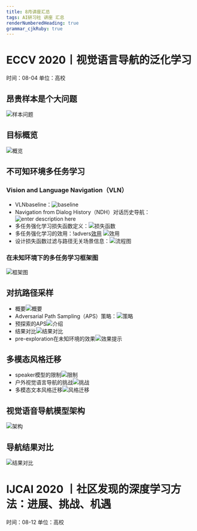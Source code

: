 ```yaml
---
title: 8月讲座汇总
tags: AI研习社 讲座 汇总
renderNumberedHeading: true
grammar_cjkRuby: true
---
```


# ECCV 2020丨视觉语言导航的泛化学习
时间：08-04
单位：高校
## 昂贵样本是个大问题
![样本问题](https://gitee.com/knowmefly/little_book_maker/raw/master/小书匠/1600129852006.png)
## 目标概览
![概览](https://gitee.com/knowmefly/little_book_maker/raw/master/小书匠/1600129966311.png)

## 不可知环境多任务学习

### Vision and Language Navigation（VLN）
- VLNbaseline：![baseline](https://gitee.com/knowmefly/little_book_maker/raw/master/小书匠/1600130444984.png)
- Navigation from Dialog History（NDH）对话历史导航：![enter description here](https://gitee.com/knowmefly/little_book_maker/raw/master/小书匠/1600131430882.png)
- 多任务强化学习损失函数定义：![损失函数](https://gitee.com/knowmefly/little_book_maker/raw/master/小书匠/1600130752373.png) 
- 多任务强化学习的效用：!advers[效用](https://gitee.com/knowmefly/little_book_maker/raw/master/小书匠/1600131567087.png) 
![效用](https://gitee.com/knowmefly/little_book_maker/raw/master/小书匠/1600131730503.png)
- 设计损失函数过滤与路径无关场景信息：![流程图](https://gitee.com/knowmefly/little_book_maker/raw/master/小书匠/1600131969751.png)
### 在未知环境下的多任务学习框架图
![框架图](https://gitee.com/knowmefly/little_book_maker/raw/master/小书匠/1600132226764.png)

##  对抗路径采样
- 概要![概要](https://gitee.com/knowmefly/little_book_maker/raw/master/小书匠/1600132766284.png)
- Adversarial Path Sampling（APS）策略：![策略](https://gitee.com/knowmefly/little_book_maker/raw/master/小书匠/1600133136491.png)
- 预探索的APS![介绍](https://gitee.com/knowmefly/little_book_maker/raw/master/小书匠/1600133348829.png)
- 结果对比![结果对比](https://gitee.com/knowmefly/little_book_maker/raw/master/小书匠/1600133478059.png)
- pre-exploration在未知环境的效果![效果提示](https://gitee.com/knowmefly/little_book_maker/raw/master/小书匠/1600133668255.png)

## 多模态风格迁移
- speaker模型的限制![限制](https://gitee.com/knowmefly/little_book_maker/raw/master/小书匠/1600133847632.png)
- 户外视觉语言导航的挑战![挑战](https://gitee.com/knowmefly/little_book_maker/raw/master/小书匠/1600133981791.png)
- 多模态文本风格迁移![风格迁移](https://gitee.com/knowmefly/little_book_maker/raw/master/小书匠/1600134399599.png)

## 视觉语音导航模型架构
![架构](https://gitee.com/knowmefly/little_book_maker/raw/master/小书匠/1600134689665.png)
## 导航结果对比
![结果对比](https://gitee.com/knowmefly/little_book_maker/raw/master/小书匠/1600134796764.png)

# IJCAI 2020 丨社区发现的深度学习方法：进展、挑战、机遇
时间：08-12
单位：高校

## 